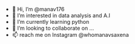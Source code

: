 - 👋 Hi, I’m @manav176
- 👀 I’m interested in data analysis and A.I
- 🌱 I’m currently learning python
- 💞️ I’m looking to collaborate on ...
- 📫 reach me on Instagram @whomanavsaxena 

<!---
manav176/manav176 is a ✨ special ✨ repository because its `README.md` (this file) appears on your GitHub profile.
You can click the Preview link to take a look at your changes.
--->
